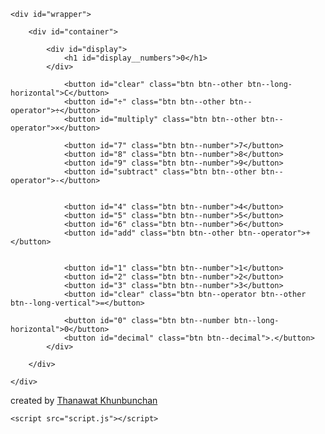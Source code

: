 <!DOCTYPE html>
<html lang="en">
<head>
    <meta charset="UTF-8">
    <title>Calculator</title>
    <link href="https://fonts.googleapis.com/css?family=Oswald:300,400,500,600,700" rel="stylesheet">
    <link rel="stylesheet" href="styles.css">
</head>
<body>

    <div id="wrapper">

        <div id="container">

            <div id="display">
                <h1 id="display__numbers">0</h1>
            </div>
            
                <button id="clear" class="btn btn--other btn--long-horizontal">C</button>
                <button id="÷" class="btn btn--other btn--operator">÷</button>
                <button id="multiply" class="btn btn--other btn--operator">×</button>

                <button id="7" class="btn btn--number">7</button>
                <button id="8" class="btn btn--number">8</button>
                <button id="9" class="btn btn--number">9</button>
                <button id="subtract" class="btn btn--other btn--operator">-</button>


                <button id="4" class="btn btn--number">4</button>
                <button id="5" class="btn btn--number">5</button>
                <button id="6" class="btn btn--number">6</button>
                <button id="add" class="btn btn--other btn--operator">+</button>


                <button id="1" class="btn btn--number">1</button>
                <button id="2" class="btn btn--number">2</button>
                <button id="3" class="btn btn--number">3</button>
                <button id="clear" class="btn btn--operator btn--other btn--long-vertical">=</button>

                <button id="0" class="btn btn--number btn--long-horizontal">0</button>
                <button id="decimal" class="btn btn--decimal">.</button>
            </div>

        </div>

    </div>
  
  <div class="credits">
        <footer>created by <a target="blank" href="https://github.com/thanawat20/calculator/tree/main/Calculator%20test">Thanawat Khunbunchan</a></footer>
    </div>  

    <script src="script.js"></script>
</body>
</html>
